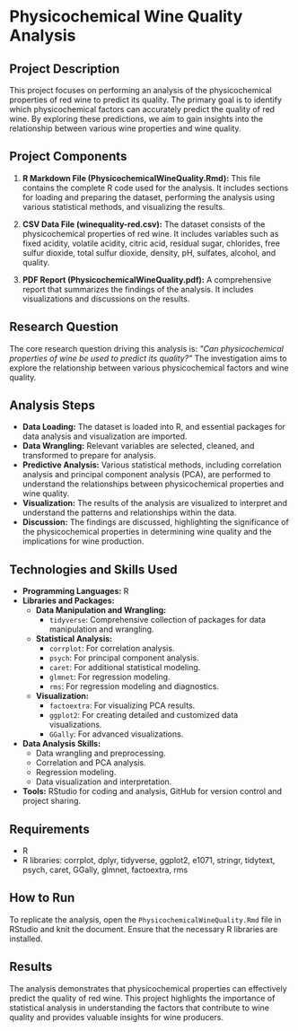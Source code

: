 # Physicochemical Wine Quality Analysis

## Project Description

This project focuses on performing an analysis of the physicochemical properties of red wine to predict its quality. The primary goal is to identify which physicochemical factors can accurately predict the quality of red wine. By exploring these predictions, we aim to gain insights into the relationship between various wine properties and wine quality.

## Project Components

1. **R Markdown File (PhysicochemicalWineQuality.Rmd):** 
   This file contains the complete R code used for the analysis. It includes sections for loading and preparing the dataset, performing the analysis using various statistical methods, and visualizing the results.

2. **CSV Data File (winequality-red.csv):**
   The dataset consists of the physicochemical properties of red wine. It includes variables such as fixed acidity, volatile acidity, citric acid, residual sugar, chlorides, free sulfur dioxide, total sulfur dioxide, density, pH, sulfates, alcohol, and quality.

3. **PDF Report (PhysicochemicalWineQuality.pdf):**
   A comprehensive report that summarizes the findings of the analysis. It includes visualizations and discussions on the results.

## Research Question

The core research question driving this analysis is: *"Can physicochemical properties of wine be used to predict its quality?"* The investigation aims to explore the relationship between various physicochemical factors and wine quality.

## Analysis Steps

- **Data Loading:** The dataset is loaded into R, and essential packages for data analysis and visualization are imported.
- **Data Wrangling:** Relevant variables are selected, cleaned, and transformed to prepare for analysis.
- **Predictive Analysis:** Various statistical methods, including correlation analysis and principal component analysis (PCA), are performed to understand the relationships between physicochemical properties and wine quality.
- **Visualization:** The results of the analysis are visualized to interpret and understand the patterns and relationships within the data.
- **Discussion:** The findings are discussed, highlighting the significance of the physicochemical properties in determining wine quality and the implications for wine production.

## Technologies and Skills Used

- **Programming Languages:** R
- **Libraries and Packages:**
  - **Data Manipulation and Wrangling:**
    - `tidyverse`: Comprehensive collection of packages for data manipulation and wrangling.
  - **Statistical Analysis:**
    - `corrplot`: For correlation analysis.
    - `psych`: For principal component analysis.
    - `caret`: For additional statistical modeling.
    - `glmnet`: For regression modeling.
    - `rms`: For regression modeling and diagnostics.
  - **Visualization:**
    - `factoextra`: For visualizing PCA results.
    - `ggplot2`: For creating detailed and customized data visualizations.
    - `GGally`: For advanced visualizations.
- **Data Analysis Skills:** 
  - Data wrangling and preprocessing.
  - Correlation and PCA analysis.
  - Regression modeling.
  - Data visualization and interpretation.
- **Tools:** RStudio for coding and analysis, GitHub for version control and project sharing.

## Requirements

- R
- R libraries: corrplot, dplyr, tidyverse, ggplot2, e1071, stringr, tidytext, psych, caret, GGally, glmnet, factoextra, rms

## How to Run

To replicate the analysis, open the `PhysicochemicalWineQuality.Rmd` file in RStudio and knit the document. Ensure that the necessary R libraries are installed.

## Results

The analysis demonstrates that physicochemical properties can effectively predict the quality of red wine. This project highlights the importance of statistical analysis in understanding the factors that contribute to wine quality and provides valuable insights for wine producers.
